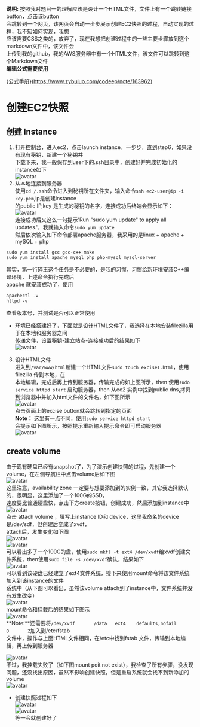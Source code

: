 **说明:** 按照我对题目一的理解应该是设计一个HTML文件，文件上有一个跳转链接button，点击该button  
会跳转到一个网页，该网页会自动一步步展示创建EC2快照的过程，自动实现的过程，我不知如何实现，我想  
应该需要CSS之类的，放弃了，现在我想把创建过程中的一些主要步骤放到这个markdown文件中，该文件会  
上传到我的github，我的AWS服务器中有一个HTML文件，该文件可以跳转到这个Markdown文件  
**编辑公式需要使用** 
<script type="text/javascript" src="http://cdn.mathjax.org/mathjax/latest/MathJax.js?config=default"></script>  
{公式手册}(https://www.zybuluo.com/codeep/note/163962)
# 创建EC2快照  
## 创建 Instance  
1. 打开控制台，进入ec2，点击launch instance，一步步，直到step6，如果没有现有秘钥，新建一个秘钥并  
下载下来，我一般保存到user下的.ssh目录中，创建好并完成初始化的instance如下  
![avatar](1.png)  
2. 从本地连接到服务器  
使用`cd /.ssh`命令进入到秘钥所在文件夹，输入命令`ssh ec2-user@ip -i key.pem`,ip是创建instance  
的public IP,key 是生成的秘钥的名字，连接成功后终端会显示如下：  
![avatar](pre3.png)  
连接成功后又这么一句提示'Run "sudo yum update" to apply all updates.'，我就输入命令`sudo yum update`  
然后依次输入如下命令部署apache服务器，我采用的是linux + apache + mySQL + php  
```
sudo yum install gcc gcc-c++ make
sudo yum install apache mysql php php-mysql mysql-server
```  
其实，第一行碎玉这个任务是不必要的，是我的习惯，习惯给新环境安装C++编译环境，上述命令执行完成后  
apache 就安装成功了，使用  
```
apachectl -v
httpd -v
```  
查看版本号，并测试是否可以正常使用  
* 环境已经搭建好了，下面就是设计HTML文件了，我选择在本地安装filezilla用于在本地和服务器之间  
传递文件，设置秘钥-建立站点-连接成功后的结果如下  
![avatar](pre4.png)  
3. 设计HTML文件  
进入到`/var/www/html`新建一个HTML文件`sudo touch excise1.html`，使用filezilla 传到本地，在  
本地编辑，完成后再上传到服务器，传输完成的如上图所示，then 使用`sudo service httpd start` 启动服务器，then 从ec2 实例中找到public dns,拷贝到浏览器中并加入html文件的文件名，如下图所示  
![avatar](6.png)  
点击页面上的excise button就会跳转到指定的页面  
**Note：** 这里有一点不同，使用`sudo service httpd start`  
会提示如下图所示，按照提示重新输入提示命令即可启动服务器  
![avatar](5.png) 

## create volume  
由于现有硬盘已经有snapshot了，为了演示创建快照的过程，先创建一个volume，在左侧导航栏中点击volume后如下图  
![avatar](7.png)  
这里注意，availability zone 一定要与想要添加到的实例一致，其它我选择默认的，很明显，这里添加了一个100G的SSD，  
速度要比普通硬盘快，点击下方create按钮，创建成功，然后添加到instance中  
![avatar](8.png)  
点击 attach volume ，填写上instance ID和 device，这里我命名的device是/dev/sdf，但创建后变成了xvdf，  
attach后，发生变化如下图  
![avatar](9.png)  
![avatar](10.png)  
可以看出多了一个100G的盘，使用`sudo mkfl -t ext4 /dev/xvdf`给xvdf创建文件系统，then使用`sudo file -s /dev/xvdf`确认，结果如下  
![avatar](11.png)  
可以看到该硬盘已经建立了ext4文件系统，接下来使用mount命令将该文件系统加入到该instance的文件  
系统中（从下图可以看出，虽然该volume attach到了instance中，文件系统并没有发生改变）  
![avatar](12.png)  
mount命令和挂载后的结果如下图示  
![avatar](13.png)  
**Note:**还需要将`/dev/xvdf       /data   ext4    defaults,nofail        0       2`加入到/etc/fstab  
文件中，操作与上面HTML文件相同，在/etc中找到fstab 文件，传输到本地编辑，再上传到服务器  

![avatar](14.png)  
不过，我挂载失败了（如下图mount poit not exist），我检查了所有步骤，没发现问题，还没找出原因，虽然不影响创建快照，但是重启系统就会找不到新添加的volume  
 ![avatar](15.png)   
* 创建快照过程如下  
![avatar](16.png)  
![avatar](17.png)  
等一会就创建好了    

